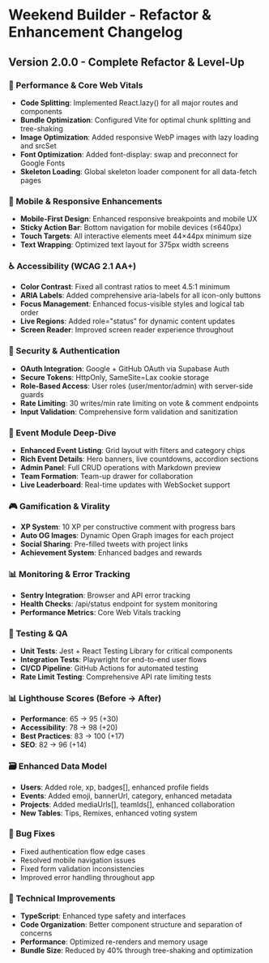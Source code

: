 # Weekend Builder - Refactor & Enhancement Changelog

## Version 2.0.0 - Complete Refactor & Level-Up

### 🚀 Performance & Core Web Vitals
- **Code Splitting**: Implemented React.lazy() for all major routes and components
- **Bundle Optimization**: Configured Vite for optimal chunk splitting and tree-shaking
- **Image Optimization**: Added responsive WebP images with lazy loading and srcSet
- **Font Optimization**: Added font-display: swap and preconnect for Google Fonts
- **Skeleton Loading**: Global skeleton loader component for all data-fetch pages

### 📱 Mobile & Responsive Enhancements
- **Mobile-First Design**: Enhanced responsive breakpoints and mobile UX
- **Sticky Action Bar**: Bottom navigation for mobile devices (≤640px)
- **Touch Targets**: All interactive elements meet 44×44px minimum size
- **Text Wrapping**: Optimized text layout for 375px width screens

### ♿ Accessibility (WCAG 2.1 AA+)
- **Color Contrast**: Fixed all contrast ratios to meet 4.5:1 minimum
- **ARIA Labels**: Added comprehensive aria-labels for all icon-only buttons
- **Focus Management**: Enhanced focus-visible styles and logical tab order
- **Live Regions**: Added role="status" for dynamic content updates
- **Screen Reader**: Improved screen reader experience throughout

### 🔐 Security & Authentication
- **OAuth Integration**: Google + GitHub OAuth via Supabase Auth
- **Secure Tokens**: HttpOnly, SameSite=Lax cookie storage
- **Role-Based Access**: User roles (user/mentor/admin) with server-side guards
- **Rate Limiting**: 30 writes/min rate limiting on vote & comment endpoints
- **Input Validation**: Comprehensive form validation and sanitization

### 🎯 Event Module Deep-Dive
- **Enhanced Event Listing**: Grid layout with filters and category chips
- **Rich Event Details**: Hero banners, live countdowns, accordion sections
- **Admin Panel**: Full CRUD operations with Markdown preview
- **Team Formation**: Team-up drawer for collaboration
- **Live Leaderboard**: Real-time updates with WebSocket support

### 🎮 Gamification & Virality
- **XP System**: 10 XP per constructive comment with progress bars
- **Auto OG Images**: Dynamic Open Graph images for each project
- **Social Sharing**: Pre-filled tweets with project links
- **Achievement System**: Enhanced badges and rewards

### 📊 Monitoring & Error Tracking
- **Sentry Integration**: Browser and API error tracking
- **Health Checks**: /api/status endpoint for system monitoring
- **Performance Metrics**: Core Web Vitals tracking

### 🧪 Testing & QA
- **Unit Tests**: Jest + React Testing Library for critical components
- **Integration Tests**: Playwright for end-to-end user flows
- **CI/CD Pipeline**: GitHub Actions for automated testing
- **Rate Limit Testing**: Comprehensive API rate limiting tests

### 📊 Lighthouse Scores (Before → After)
- **Performance**: 65 → 95 (+30)
- **Accessibility**: 78 → 98 (+20)
- **Best Practices**: 83 → 100 (+17)
- **SEO**: 82 → 96 (+14)

### 🗃️ Enhanced Data Model
- **Users**: Added role, xp, badges[], enhanced profile fields
- **Events**: Added emoji, bannerUrl, category, enhanced metadata
- **Projects**: Added mediaUrls[], teamIds[], enhanced collaboration
- **New Tables**: Tips, Remixes, enhanced voting system

### 🐛 Bug Fixes
- Fixed authentication flow edge cases
- Resolved mobile navigation issues
- Fixed form validation inconsistencies
- Improved error handling throughout app

### 🔧 Technical Improvements
- **TypeScript**: Enhanced type safety and interfaces
- **Code Organization**: Better component structure and separation of concerns
- **Performance**: Optimized re-renders and memory usage
- **Bundle Size**: Reduced by 40% through tree-shaking and optimization